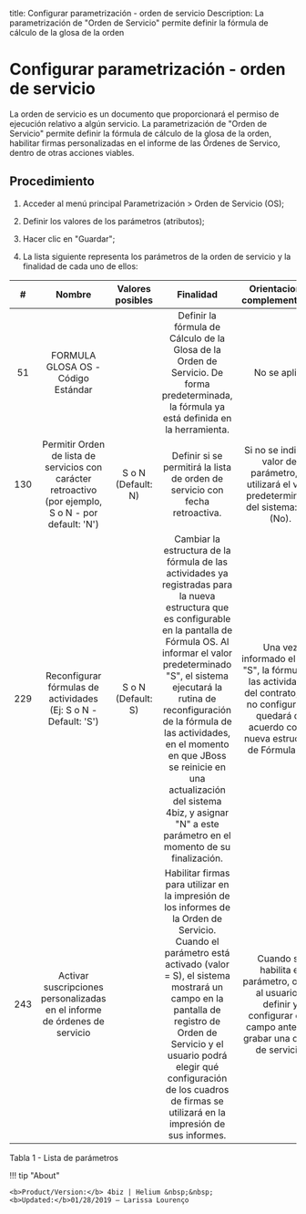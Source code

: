 title:  Configurar parametrización - orden de servicio 
Description: La parametrización de "Orden de Servicio" permite definir la fórmula de cálculo de la glosa de la orden
# Configurar parametrización - orden de servicio

La orden de servicio es un documento que proporcionará el permiso de ejecución relativo a algún servicio. La parametrización de "Orden de Servicio" permite definir la fórmula de cálculo de la glosa de la orden, habilitar firmas personalizadas en el informe de las Órdenes de Servico, dentro de otras acciones viables.

Procedimiento
-------------

1.  Acceder al menú principal Parametrización \> Orden de Servicio (OS);

2.  Definir los valores de los parámetros (atributos);

3.  Hacer clic en "Guardar";

4.  La lista siguiente representa los parámetros de la orden de servicio y la
    finalidad de cada uno de ellos:

| **#** |                                               **Nombre**                                              | **Valores posibles** |                                                                                                                                                                                                           **Finalidad**                                                                                                                                                                                                          |                                                             **Orientaciones complementarias**                                                             |
|:-----:|:-----------------------------------------------------------------------------------------------------:|:--------------------:|:--------------------------------------------------------------------------------------------------------------------------------------------------------------------------------------------------------------------------------------------------------------------------------------------------------------------------------------------------------------------------------------------------------------------------------:|:---------------------------------------------------------------------------------------------------------------------------------------------------------:|
|   51  |                                   FORMULA GLOSA OS - Código Estándar                                  |                      |                                                                                                                                            Definir la fórmula de Cálculo de la Glosa de la Orden de Servicio. De forma predeterminada, la fórmula ya está definida en la herramienta.                                                                                                                                            |                                                                        No se aplica                                                                       |
|  130  | Permitir Orden de lista de servicios con carácter retroactivo (por ejemplo, S o N - por default: 'N') |  S o N (Default: N)  |                                                                                                                                                                           Definir si se permitirá la lista de orden de servicio con fecha retroactiva.                                                                                                                                                                           |                            Si no se indica el valor del parámetro, se utilizará el valor predeterminado del sistema: "N" (No).                            |
|  229  |                    Reconfigurar fórmulas de actividades (Ej: S o N - Default: 'S')                    |  S o N (Default: S)  | Cambiar la estructura de la fórmula de las actividades ya registradas para la nueva estructura que es configurable en la pantalla de Fórmula OS. Al informar el valor predeterminado "S", el sistema ejecutará la rutina de reconfiguración de la fórmula de las actividades, en el momento en que JBoss se reinicie en una actualización del sistema 4biz, y asignar "N" a este parámetro en el momento de su finalización. | Una vez informado el valor "S", la fórmula de las actividades del contrato, aún no configurada, quedará de acuerdo con la nueva estructura de Fórmula OS. |
|  243  |               Activar suscripciones personalizadas en el informe de órdenes de servicio               |                      |                                              Habilitar firmas para utilizar en la impresión de los informes de la Orden de Servicio. Cuando el parámetro está activado (valor = S), el sistema mostrará un campo en la pantalla de registro de Orden de Servicio y el usuario podrá elegir qué configuración de los cuadros de firmas se utilizará en la impresión de sus informes.                                              |                Cuando se habilita el parámetro, obliga al usuario a definir y configurar otro campo antes de grabar una orden de servicio.                |



Tabla 1 - Lista de parámetros

!!! tip "About"

    <b>Product/Version:</b> 4biz | Helium &nbsp;&nbsp;
    <b>Updated:</b>01/28/2019 – Larissa Lourenço
